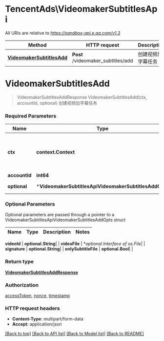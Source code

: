 # TencentAds\VideomakerSubtitlesApi

All URIs are relative to *https://sandbox-api.e.qq.com/v1.3*

Method | HTTP request | Description
------------- | ------------- | -------------
[**VideomakerSubtitlesAdd**](VideomakerSubtitlesApi.md#VideomakerSubtitlesAdd) | **Post** /videomaker_subtitles/add | 创建视频加字幕任务


# **VideomakerSubtitlesAdd**
> VideomakerSubtitlesAddResponse VideomakerSubtitlesAdd(ctx, accountId, optional)
创建视频加字幕任务

### Required Parameters

Name | Type | Description  | Notes
------------- | ------------- | ------------- | -------------
 **ctx** | **context.Context** | context for authentication, logging, cancellation, deadlines, tracing, etc.
  **accountId** | **int64**|  | 
 **optional** | ***VideomakerSubtitlesApiVideomakerSubtitlesAddOpts** | optional parameters | nil if no parameters

### Optional Parameters
Optional parameters are passed through a pointer to a VideomakerSubtitlesApiVideomakerSubtitlesAddOpts struct

Name | Type | Description  | Notes
------------- | ------------- | ------------- | -------------

 **videoId** | **optional.String**|  | 
 **videoFile** | **optional.Interface of *os.File**|  | 
 **signature** | **optional.String**|  | 
 **onlySubtitleFile** | **optional.Bool**|  | 

### Return type

[**VideomakerSubtitlesAddResponse**](VideomakerSubtitlesAddResponse.md)

### Authorization

[accessToken](../README.md#accessToken), [nonce](../README.md#nonce), [timestamp](../README.md#timestamp)

### HTTP request headers

 - **Content-Type**: multipart/form-data
 - **Accept**: application/json

[[Back to top]](#) [[Back to API list]](../README.md#documentation-for-api-endpoints) [[Back to Model list]](../README.md#documentation-for-models) [[Back to README]](../README.md)

